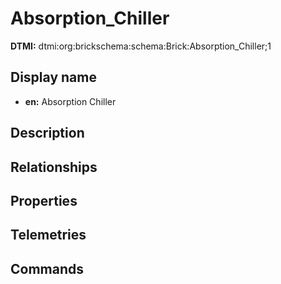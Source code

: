 # Absorption_Chiller
**DTMI:** dtmi:org:brickschema:schema:Brick:Absorption_Chiller;1
## Display name
- **en:** Absorption Chiller
## Description
## Relationships
## Properties
## Telemetries
## Commands
